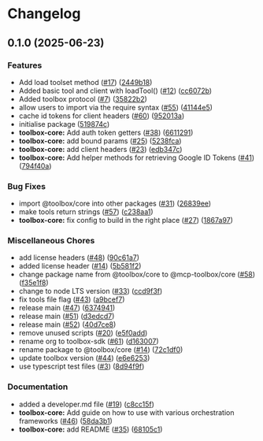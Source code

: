 # Changelog

## 0.1.0 (2025-06-23)


### Features

* Add load toolset method ([#17](https://github.com/googleapis/mcp-toolbox-sdk-js/issues/17)) ([2449b18](https://github.com/googleapis/mcp-toolbox-sdk-js/commit/2449b186778090bf0e3a352a08f961de584208bc))
* Added basic tool and client with loadTool() ([#12](https://github.com/googleapis/mcp-toolbox-sdk-js/issues/12)) ([cc6072b](https://github.com/googleapis/mcp-toolbox-sdk-js/commit/cc6072bf7f5e4d8a74c87b7e3900ec6f6e3179db))
* Added toolbox protocol ([#7](https://github.com/googleapis/mcp-toolbox-sdk-js/issues/7)) ([35822b2](https://github.com/googleapis/mcp-toolbox-sdk-js/commit/35822b22ea423e7c1a514f1ab8240b320bf0f14f))
* allow users to import via the require syntax ([#55](https://github.com/googleapis/mcp-toolbox-sdk-js/issues/55)) ([41144e5](https://github.com/googleapis/mcp-toolbox-sdk-js/commit/41144e5697b17f452ee5b8efd01bc4bbecca1b91))
* cache id tokens for client headers ([#60](https://github.com/googleapis/mcp-toolbox-sdk-js/issues/60)) ([952013a](https://github.com/googleapis/mcp-toolbox-sdk-js/commit/952013a43e5e6afae262cc3194f906383b475c7d))
* initialise package ([519874c](https://github.com/googleapis/mcp-toolbox-sdk-js/commit/519874c962d8ab7e35cad6ea2fa1b0b6b05a25d8))
* **toolbox-core:** Add auth token getters ([#38](https://github.com/googleapis/mcp-toolbox-sdk-js/issues/38)) ([6611291](https://github.com/googleapis/mcp-toolbox-sdk-js/commit/661129160801f7f89de4fe7920017b4b23524ab7))
* **toolbox-core:** add bound params ([#25](https://github.com/googleapis/mcp-toolbox-sdk-js/issues/25)) ([5238fca](https://github.com/googleapis/mcp-toolbox-sdk-js/commit/5238fca1321a13aaf20b1958fbf4422d6d563968))
* **toolbox-core:** add client headers ([#23](https://github.com/googleapis/mcp-toolbox-sdk-js/issues/23)) ([edb347c](https://github.com/googleapis/mcp-toolbox-sdk-js/commit/edb347c7256dbd4434ad4e8b52ba71c53351b80a))
* **toolbox-core:** Add helper methods for retrieving Google ID Tokens ([#41](https://github.com/googleapis/mcp-toolbox-sdk-js/issues/41)) ([794f40a](https://github.com/googleapis/mcp-toolbox-sdk-js/commit/794f40a98e59d902b2593e2f26182aaf72c88923))


### Bug Fixes

* import @toolbox/core into other packages ([#31](https://github.com/googleapis/mcp-toolbox-sdk-js/issues/31)) ([26839ee](https://github.com/googleapis/mcp-toolbox-sdk-js/commit/26839ee5653eb35140b467116d32ed9a59ff2211))
* make tools return strings ([#57](https://github.com/googleapis/mcp-toolbox-sdk-js/issues/57)) ([c238aa1](https://github.com/googleapis/mcp-toolbox-sdk-js/commit/c238aa1b55c27dc8ebb2dcd54caf861c152c61c9))
* **toolbox-core:** fix config to build in the right place ([#27](https://github.com/googleapis/mcp-toolbox-sdk-js/issues/27)) ([1867a97](https://github.com/googleapis/mcp-toolbox-sdk-js/commit/1867a975dbf9c9561511e4c854da047810fe0b51))


### Miscellaneous Chores

* add license headers ([#48](https://github.com/googleapis/mcp-toolbox-sdk-js/issues/48)) ([90c61a7](https://github.com/googleapis/mcp-toolbox-sdk-js/commit/90c61a75cce19d5b3a155c3e0e0bc0f6b775ec88))
* added license header ([#14](https://github.com/googleapis/mcp-toolbox-sdk-js/issues/14)) ([5b581f2](https://github.com/googleapis/mcp-toolbox-sdk-js/commit/5b581f20c08c7e7f8e33775525584441a3b92680))
* change package name from @toolbox/core to @mcp-toolbox/core ([#58](https://github.com/googleapis/mcp-toolbox-sdk-js/issues/58)) ([f35e1f8](https://github.com/googleapis/mcp-toolbox-sdk-js/commit/f35e1f895730b4588b02f5b1b4c385690ed22306))
* change to node LTS version ([#33](https://github.com/googleapis/mcp-toolbox-sdk-js/issues/33)) ([ccd9f3f](https://github.com/googleapis/mcp-toolbox-sdk-js/commit/ccd9f3fc6f3e82f3c936e5510b525eae6a5836ab))
* fix tools file flag ([#43](https://github.com/googleapis/mcp-toolbox-sdk-js/issues/43)) ([a9bcef7](https://github.com/googleapis/mcp-toolbox-sdk-js/commit/a9bcef7bb5e28e21a27a6b1be5acdf0157fd8141))
* release main ([#47](https://github.com/googleapis/mcp-toolbox-sdk-js/issues/47)) ([6374941](https://github.com/googleapis/mcp-toolbox-sdk-js/commit/63749412e26568355a6b1476e70696bc510f4fc6))
* release main ([#51](https://github.com/googleapis/mcp-toolbox-sdk-js/issues/51)) ([d3edcd7](https://github.com/googleapis/mcp-toolbox-sdk-js/commit/d3edcd7d5fb49fb02a77177f8a898b961a6fe09e))
* release main ([#52](https://github.com/googleapis/mcp-toolbox-sdk-js/issues/52)) ([40d7ce8](https://github.com/googleapis/mcp-toolbox-sdk-js/commit/40d7ce8f4b31b12f002eba95abaa8340f5727119))
* remove unused scripts ([#20](https://github.com/googleapis/mcp-toolbox-sdk-js/issues/20)) ([e5f0add](https://github.com/googleapis/mcp-toolbox-sdk-js/commit/e5f0add2f957256dae2d914273c0445c6353a49e))
* rename org to toolbox-sdk ([#61](https://github.com/googleapis/mcp-toolbox-sdk-js/issues/61)) ([d163007](https://github.com/googleapis/mcp-toolbox-sdk-js/commit/d16300748b35807744fa74ec7dae8ac9616e065d))
* rename package to @toolbox/core ([#14](https://github.com/googleapis/mcp-toolbox-sdk-js/issues/14)) ([72c1df0](https://github.com/googleapis/mcp-toolbox-sdk-js/commit/72c1df0eee52cc9dc28674b02e76ffd37fc2ff8d))
* update toolbox version ([#44](https://github.com/googleapis/mcp-toolbox-sdk-js/issues/44)) ([e6e6253](https://github.com/googleapis/mcp-toolbox-sdk-js/commit/e6e6253be559236a520d994ab0a0b8cabca3c7c8))
* use typescript test files ([#3](https://github.com/googleapis/mcp-toolbox-sdk-js/issues/3)) ([8d94f9f](https://github.com/googleapis/mcp-toolbox-sdk-js/commit/8d94f9f482eae5b6a7d55e5cac579b1db289e1f2))


### Documentation

* added a developer.md file ([#19](https://github.com/googleapis/mcp-toolbox-sdk-js/issues/19)) ([c8cc15f](https://github.com/googleapis/mcp-toolbox-sdk-js/commit/c8cc15f20bcfe1962c5301c9952deaa385ecab16))
* **toolbox-core:** Add guide on how to use with various orchestration frameworks ([#46](https://github.com/googleapis/mcp-toolbox-sdk-js/issues/46)) ([58da3b1](https://github.com/googleapis/mcp-toolbox-sdk-js/commit/58da3b1e25cc0f029105f8c3daf42347ec34d139))
* **toolbox-core:** add README ([#35](https://github.com/googleapis/mcp-toolbox-sdk-js/issues/35)) ([68105c1](https://github.com/googleapis/mcp-toolbox-sdk-js/commit/68105c1e98298efc6290e4a1ae6d9a792850150a))
